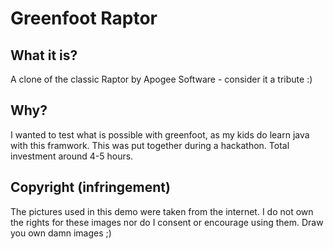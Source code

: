 # Greenfoot Raptor

## What it is?

A clone of the classic Raptor by Apogee Software - consider it a tribute :)

## Why?

I wanted to test what is possible with greenfoot, as my kids do learn java with this framwork.  This was put together during a hackathon. Total investment around 4-5 hours.


## Copyright (infringement)
The pictures used in this demo were taken from the internet. I do not own the rights for these images nor do I consent or encourage using them. Draw you own damn images ;)